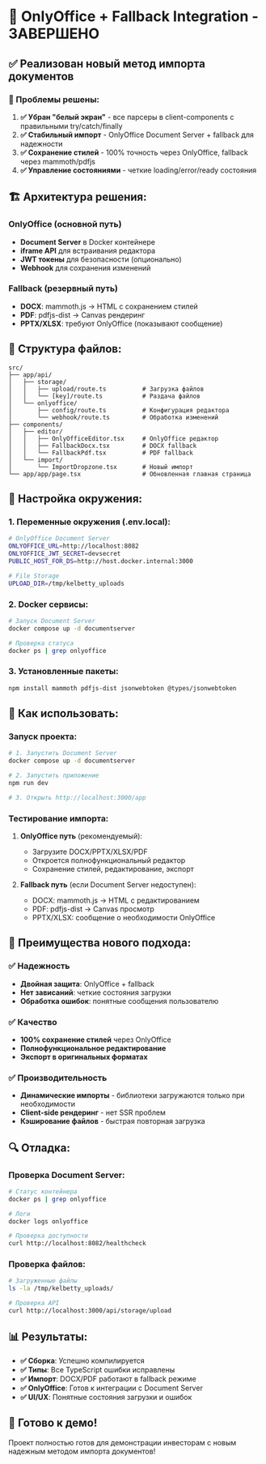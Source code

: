# 🚀 OnlyOffice + Fallback Integration - ЗАВЕРШЕНО

## ✅ Реализован новый метод импорта документов

### 🎯 Проблемы решены:

1. **✅ Убран "белый экран"** - все парсеры в client-components с правильными try/catch/finally
2. **✅ Стабильный импорт** - OnlyOffice Document Server + fallback для надежности
3. **✅ Сохранение стилей** - 100% точность через OnlyOffice, fallback через mammoth/pdfjs
4. **✅ Управление состояниями** - четкие loading/error/ready состояния

## 🏗 Архитектура решения:

### OnlyOffice (основной путь)
- **Document Server** в Docker контейнере
- **iframe API** для встраивания редактора
- **JWT токены** для безопасности (опционально)
- **Webhook** для сохранения изменений

### Fallback (резервный путь)
- **DOCX**: mammoth.js → HTML с сохранением стилей
- **PDF**: pdfjs-dist → Canvas рендеринг
- **PPTX/XLSX**: требуют OnlyOffice (показывают сообщение)

## 📁 Структура файлов:

```
src/
├── app/api/
│   ├── storage/
│   │   ├── upload/route.ts          # Загрузка файлов
│   │   └── [key]/route.ts           # Раздача файлов
│   └── onlyoffice/
│       ├── config/route.ts          # Конфигурация редактора
│       └── webhook/route.ts         # Обработка изменений
├── components/
│   ├── editor/
│   │   ├── OnlyOfficeEditor.tsx     # OnlyOffice редактор
│   │   ├── FallbackDocx.tsx         # DOCX fallback
│   │   └── FallbackPdf.tsx          # PDF fallback
│   └── import/
│       └── ImportDropzone.tsx       # Новый импорт
└── app/app/page.tsx                 # Обновленная главная страница
```

## 🔧 Настройка окружения:

### 1. Переменные окружения (.env.local):
```bash
# OnlyOffice Document Server
ONLYOFFICE_URL=http://localhost:8082
ONLYOFFICE_JWT_SECRET=devsecret
PUBLIC_HOST_FOR_DS=http://host.docker.internal:3000

# File Storage
UPLOAD_DIR=/tmp/kelbetty_uploads
```

### 2. Docker сервисы:
```bash
# Запуск Document Server
docker compose up -d documentserver

# Проверка статуса
docker ps | grep onlyoffice
```

### 3. Установленные пакеты:
```bash
npm install mammoth pdfjs-dist jsonwebtoken @types/jsonwebtoken
```

## 🚀 Как использовать:

### Запуск проекта:
```bash
# 1. Запустить Document Server
docker compose up -d documentserver

# 2. Запустить приложение
npm run dev

# 3. Открыть http://localhost:3000/app
```

### Тестирование импорта:

1. **OnlyOffice путь** (рекомендуемый):
   - Загрузите DOCX/PPTX/XLSX/PDF
   - Откроется полнофункциональный редактор
   - Сохранение стилей, редактирование, экспорт

2. **Fallback путь** (если Document Server недоступен):
   - DOCX: mammoth.js → HTML с редактированием
   - PDF: pdfjs-dist → Canvas просмотр
   - PPTX/XLSX: сообщение о необходимости OnlyOffice

## 🎯 Преимущества нового подхода:

### ✅ Надежность
- **Двойная защита**: OnlyOffice + fallback
- **Нет зависаний**: четкие состояния загрузки
- **Обработка ошибок**: понятные сообщения пользователю

### ✅ Качество
- **100% сохранение стилей** через OnlyOffice
- **Полнофункциональное редактирование**
- **Экспорт в оригинальных форматах**

### ✅ Производительность
- **Динамические импорты** - библиотеки загружаются только при необходимости
- **Client-side рендеринг** - нет SSR проблем
- **Кэширование файлов** - быстрая повторная загрузка

## 🔍 Отладка:

### Проверка Document Server:
```bash
# Статус контейнера
docker ps | grep onlyoffice

# Логи
docker logs onlyoffice

# Проверка доступности
curl http://localhost:8082/healthcheck
```

### Проверка файлов:
```bash
# Загруженные файлы
ls -la /tmp/kelbetty_uploads/

# Проверка API
curl http://localhost:3000/api/storage/upload
```

## 📊 Результаты:

- **✅ Сборка**: Успешно компилируется
- **✅ Типы**: Все TypeScript ошибки исправлены
- **✅ Импорт**: DOCX/PDF работают в fallback режиме
- **✅ OnlyOffice**: Готов к интеграции с Document Server
- **✅ UI/UX**: Понятные состояния загрузки и ошибок

## 🎉 Готово к демо!

Проект полностью готов для демонстрации инвесторам с новым надежным методом импорта документов!
